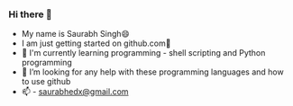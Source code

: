 ### Hi there 👋
- My name is Saurabh Singh😄
- I am just getting started on github.com🔭
- 🌱 I'm currently learning programming - shell scripting and Python programming
- 🤔 I’m looking for any help with these programming languages and how to use github
- 📫 - saurabhedx@gmail.com

<!--
**shhoonya/shhoonya** is a ✨ _special_ ✨ repository because its `README.md` (this file) appears on your GitHub profile.

Here are some ideas to get you started:

- 🔭 I’m currently working on ...
- 🌱 I’m currently learning ...
- 👯 I’m looking to collaborate on ...
- 🤔 I’m looking for help with ...
- 💬 Ask me about ...
- 📫 How to reach me: ...
- 😄 Pronouns: ...
- ⚡ Fun fact: ...
-->
